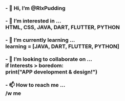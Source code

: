 <h3>- 👋 Hi, I’m @RlxPudding<br>
<br>
- 👀 I’m interested in ...<br>
HTML, CSS, JAVA, DART, FLUTTER, PYTHON<br>
<br>
- 🌱 I’m currently learning ...<br>
learning = [JAVA, DART, FLUTTER, PYTHON]<br>
<br>
- 💞️ I’m looking to collaborate on ...<br>
if Interests > boredom:<br>
  print("APP development & design!")<br>
  <br>
- 📫 How to reach me ...<br>
/w me</h3><br>
<br>
<!---<br>
RlxPudding/RlxPudding is a ✨ special ✨ repository because its `README.md` (this file) appears on your GitHub profile.<br>
You can click the Preview link to take a look at your changes.<br>
---><br>
